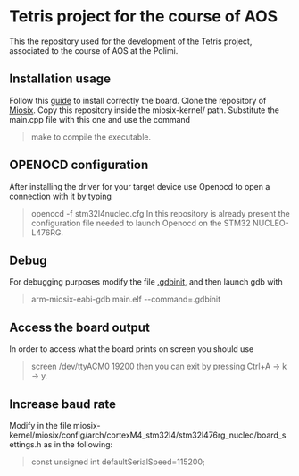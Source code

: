 # Tetris project for the course of AOS

This the repository used for the development of the Tetris project, associated to the course of AOS at the Polimi.

## Installation usage
Follow this [guide](https://miosix.org/wiki/index.php?title=Linux_Quick_Start) to install correctly the board.
Clone the repository of [Miosix](https://github.com/fedetft/miosix-kernel).
Copy this repository inside the miosix-kernel/ path. Substitute the main.cpp file with this one and use the command
>make
to compile the executable.
## OPENOCD configuration
After installing the driver for your target device use Openocd to open a connection with it by typing 
>openocd -f stm32l4nucleo.cfg 
In this repository is already present the configuration file needed to launch Openocd on the STM32 NUCLEO-L476RG.

## Debug
For debugging purposes modify the file [.gdbinit](.gdbinit), and then launch gdb with
>arm-miosix-eabi-gdb main.elf --command=.gdbinit

## Access the board output
In order to access what the board prints on screen you should use
>screen /dev/ttyACM0 19200
then you can exit by pressing Ctrl+A -> k -> y.

## Increase baud rate
Modify in the file miosix-kernel/miosix/config/arch/cortexM4_stm32l4/stm32l476rg_nucleo/board_settings.h as in the following:
>const unsigned int defaultSerialSpeed=115200;
